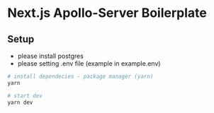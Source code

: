 # Next.js Apollo-Server Boilerplate

## Setup

- please install postgres
- please setting .env file (example in example.env)
```bash
# install dependecies - package manager (yarn)
yarn

# start dev
yarn dev
```
